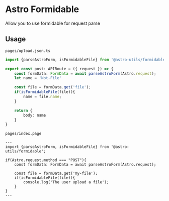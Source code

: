 # Astro Formidable

Allow you to use formidable for request parse

## Usage

`pages/upload.json.ts`
```ts
import {parseAstroForm, isFormidableFile} from '@astro-utils/formidable';

export const post: APIRoute = ({ request }) => {
    const formData: FormData = await parseAstroForm(Astro.request);
    let name = 'Not-File'

    const file = formData.get('file');
    if(isFormidableFile(file)){
        name = file.name;
    }

    return {
        body: name
    }
}
```

`pages/index.page`
```astro
---
import {parseAstroForm, isFormidableFile} from '@astro-utils/formidable';

if(Astro.request.method === "POST"){
    const formData: FormData = await parseAstroForm(Astro.request);

    const file = formData.get('my-file');
    if(isFormidableFile(file)){
        console.log('The user upload a file');
    }
}
---
```
